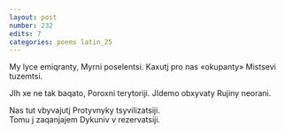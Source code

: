 ```yaml
---
layout: post
number: 232
edits: 7
categories: poems latin_25
---
```


My lyce emiqranty,
Myrni poselentsi.
Kaxutj pro nas «okupanty»
Mistsevi tuzemtsi. 

JIh xe ne tak baqato,
Poroxni terytoriji.
JIdemo obxyvaty 
Rujiny neorani.

Nas tut vbyvajutj 
Protyvnyky tsyvilizatsiji.  
Tomu j zaqanjajem
Dykuniv v rezervatsiji.
